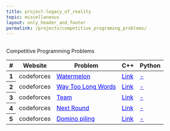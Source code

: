 ```yaml
---
title: project-legacy_of_reality
topic: miscellaneous
layout: only_header_and_footer
permalink: /projects/competitive_programing_problems/
---
```



<div class="section" id="about">
  <div class="container">
    <div class="section" id="about">
      <div class="container">
        <div class="card" data-aos="fade-up" data-aos-offset="10">
        <br>
        <div class="h1 text-center mb-4 title">
          Competitive Programming Problems
        </div>
        <table class="table">
          <thead>
            <tr>
              <th scope="col">#</th>
              <th scope="col">Website</th>
              <th scope="col">Problem</th>
              <th scope="col">C++</th>
              <th scope="col">Python</th>
            </tr>
          </thead>
          <tbody>
            <tr>
              <th scope="row">1</th>
              <td>codeforces</td>
              <td> <a href="https://codeforces.com/problemset/problem/4/A" style="color:#0000FF;">Watermelon</a></td>
              <td> <a href="https://github.com/Hugodovs/competitive_programming_problems/blob/main/codeforces/rating_800/1_4A_Watermelon.cpp" style="color:#0000FF;">Link</a></td>
              <td> <a href="" style="color:#0000FF;">-</a></td>
            </tr>
            <tr>
              <th scope="row">2</th>
              <td>codeforces</td>
              <td> <a href="https://codeforces.com/problemset/problem/71/A" style="color:#0000FF;">Way Too Long Words</a></td>
              <td> <a href="https://github.com/Hugodovs/competitive_programming_problems/blob/main/codeforces/rating_800/2_71A_WayTooLongWords.cpp" style="color:#0000FF;">Link</a></td>
              <td> <a href="" style="color:#0000FF;">-</a></td>
            </tr>
            <tr>
              <th scope="row">3</th>
              <td>codeforces</td>
              <td> <a href="https://codeforces.com/problemset/problem/231/A" style="color:#0000FF;">Team</a></td>
              <td> <a href="https://github.com/Hugodovs/competitive_programming_problems/blob/main/codeforces/rating_800/3_231A_Team.cpp" style="color:#0000FF;">Link</a></td>
              <td> <a href="" style="color:#0000FF;">-</a></td>
            </tr>
            <tr>
              <th scope="row">4</th>
              <td>codeforces</td>
              <td> <a href="https://codeforces.com/problemset/problem/158/A" style="color:#0000FF;">Next Round</a></td>
              <td> <a href="https://github.com/Hugodovs/competitive_programming_problems/blob/main/codeforces/rating_800/4_158A_NextRound.cpp" style="color:#0000FF;">Link</a></td>
              <td> <a href="" style="color:#0000FF;">-</a></td>
            </tr>
            <tr>
              <th scope="row">5</th>
              <td>codeforces</td>
              <td> <a href="https://codeforces.com/problemset/problem/50/A" style="color:#0000FF;">Domino piling</a></td>
              <td> <a href="https://github.com/Hugodovs/competitive_programming_problems/blob/main/codeforces/rating_800/5_50A_DominoPiling.cpp" style="color:#0000FF;">Link</a></td>
              <td> <a href="" style="color:#0000FF;">-</a></td>
            </tr>
          </tbody>
        </table>
      </div>
    </div>
  </div>
</div>

